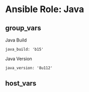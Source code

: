 # Ansible Role: Java

## group_vars

Java Build
```
java_build: 'b15'
```

Java Version
```
java_version: '8u112'
```

## host_vars
